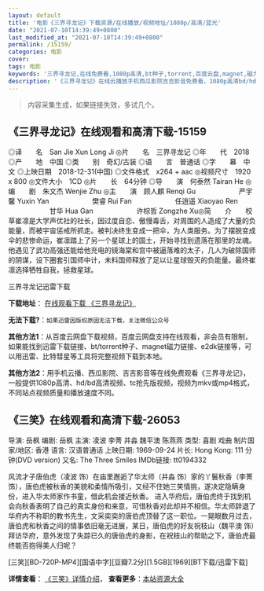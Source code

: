 ```yaml
---
layout: default
title: '电影《三界寻龙记》下载资源/在线播放/视频地址/1080p/高清/蓝光'
date: "2021-07-10T14:39:49+0800"
last_modified_at: "2021-07-10T14:39:49+0800"
permalink: /15159/
categories: 电影
cover:
tags: 电影
keywords: '三界寻龙记,在线免费看,1080p高清,bt种子,torrent,百度云盘,magnet,磁力链,迅雷下载资源'
description: '《三界寻龙记》在线云播放手机西瓜影院吉吉影音免费看，1080p高清bd/hd未删减完整版和tc抢先枪版，mkv/mp4格式，附带bt/torrent种子、magnet/磁力链、百度云盘、网盘资源迅雷下载链接'
---
```


>内容采集生成，如果链接失效，多试几个。


## 《三界寻龙记》在线观看和高清下载-15159

◎译　　名　San Jie Xun Long Ji ◎片　　名　三界寻龙记 ◎年　　代　2018 ◎产　　地　中国 ◎类　　别　奇幻/古装 ◎语　　言　普通话 ◎字　　幕　中文 ◎上映日期　2018-12-31(中国) ◎文件格式　x264 + aac ◎视频尺寸　1920 x 800 ◎文件大小　1CD ◎片　　长　64分钟 ◎导　　演　何泰然 Tairan He ◎编　　剧　朱文杰 Wenjie Zhu ◎主　　演　顾人麒 Renqi Gu 　　　　　　严宇馨 Yuxin Yan 　　　　　　樊睿 Rui Fan 　　　　　　任逍遥 Xiaoyao Ren 　　　　　　甘华 Hua Gan 　　　　　　许棕哲 Zongzhe Xu◎简　　介　　校草崔凛是大学声优社的社长，因过度自恋、傲慢毒舌，对周围的人造成了大量的负能量，而被宇宙惩戒所抓走。被判决终生变成一把伞，为人类服务。为了摆脱变成伞的悲惨命运，崔凛踏上了另一个星球上的国土，开始寻找到遗落在那里的龙魂。他遇见了武功高强还能给他充电的镜海棠和宫中被逼落难的太子，几人为破除国师的阴谋，设下圈套引国师中计，未料国师释放了足以让星球毁灭的负能量。最终崔凛选择牺牲自我，拯救星球。


三界寻龙记迅雷下载

**下载地址**： [在线观看下载 《三界寻龙记》](https://www.993dy.com//vod-detail-id-34205.html) 


**无法下载?**：`如果迅雷因版权原因无法下载，关注微信公众号 `

**其他方法1**：从百度云网盘下载视频，百度云网盘支持在线观看，非会员有限制，如果能找到迅雷下载链接、bt/torrent种子、magnet磁力链接、e2dk链接等，可以用迅雷、比特彗星等工具将完整视频下载到本地。

**其他方法2**：用手机云播、西瓜影院、吉吉影音等在线免费观看《三界寻龙记》，一般提供1080p高清、hd/bd高清视频、tc抢先版视频，视频为mkv或mp4格式，不同站点视频质量和播放速度不同。


## 《三笑》在线观看和高清下载-26053

导演: 岳枫 编剧: 岳枫 主演: 凌波 李菁 井淼 魏平澳 陈燕燕 类型: 喜剧 戏曲 制片国家/地区: 香港 语言: 汉语普通话 上映日期: 1969-09-24 片长: Hong Kong: 111 分钟(DVD version) 又名: The Three Smiles IMDb链接: tt0194332

风流才子唐伯虎（凌波 饰）在庙里邂逅了华太师（井淼 饰）家的丫鬟秋香（李菁 饰），唐伯虎被秋香的美貌和柔情所吸引，又经不住她三笑情挑，遂决定隐瞒身份，进入华太师家作书童，借此机会接近秋香。 进入华府后，唐伯虎终于找到机会向秋香表明了自己的真实身份和来意，可惜秋香对此却并不相信。华太师辞退了华府内不称职的教书先生，文采奕奕的唐伯虎顶替了这一职位。一晃眼数月过去，唐伯虎和秋香之间的情事依旧毫无进展，某日，唐伯虎的好友祝枝山（魏平澳 饰）拜访华府，意外发现了失踪已久的唐伯虎的身影，在祝枝山的帮助之下，唐伯虎最终能否抱得美人归呢？


[三笑][BD-720P-MP4][国语中字][豆瓣7.2分][1.5GB][1969][BT下载/迅雷下载]

**详情查看**： [《三笑》详情介绍](/movie/26053/)， **查看更多**：[本站资源大全](/movie/t/all/)

